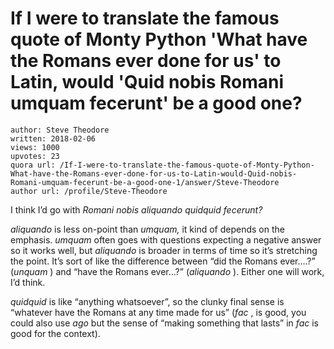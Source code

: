 # If I were to translate the famous quote of Monty Python 'What have the Romans ever done for us' to Latin, would 'Quid nobis Romani umquam fecerunt' be a good one?

	author: Steve Theodore
	written: 2018-02-06
	views: 1000
	upvotes: 23
	quora url: /If-I-were-to-translate-the-famous-quote-of-Monty-Python-What-have-the-Romans-ever-done-for-us-to-Latin-would-Quid-nobis-Romani-umquam-fecerunt-be-a-good-one-1/answer/Steve-Theodore
	author url: /profile/Steve-Theodore


I think I’d go with _Romani nobis aliquando quidquid fecerunt?_ 

_aliquando_  is less on-point than _umquam,_ it kind of depends on the emphasis. _umquam_ often goes with questions expecting a negative answer so it works well, but _aliquando_  is broader in terms of time so it’s stretching the point. It’s sort of like the difference between “did the Romans ever….?” (_unquam_ ) and “have the Romans ever…?” (_aliquando_ ). Either one will work, I’d think.

_quidquid_ is like “anything whatsoever”, so the clunky final sense is “whatever have the Romans at any time made for us” (_fac_ , is good, you could also use _ago_ but the sense of “making something that lasts” in _fac_ is good for the context).

